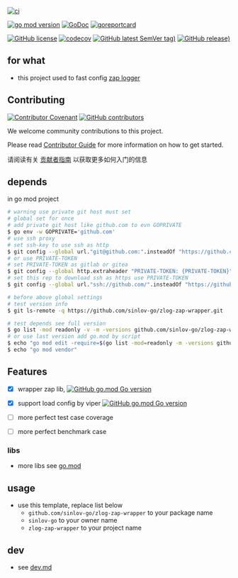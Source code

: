 [![ci](https://github.com/sinlov-go/zlog-zap-wrapper/actions/workflows/ci.yml/badge.svg)](https://github.com/sinlov-go/zlog-zap-wrapper/actions/workflows/ci.yml)

[![go mod version](https://img.shields.io/github/go-mod/go-version/sinlov-go/zlog-zap-wrapper?label=go.mod)](https://github.com/sinlov-go/zlog-zap-wrapper)
[![GoDoc](https://godoc.org/github.com/sinlov-go/zlog-zap-wrapper?status.png)](https://godoc.org/github.com/sinlov-go/zlog-zap-wrapper)
[![goreportcard](https://goreportcard.com/badge/github.com/sinlov-go/zlog-zap-wrapper)](https://goreportcard.com/report/github.com/sinlov-go/zlog-zap-wrapper)

[![GitHub license](https://img.shields.io/github/license/sinlov-go/zlog-zap-wrapper)](https://github.com/sinlov-go/zlog-zap-wrapper)
[![codecov](https://codecov.io/gh/sinlov-go/zlog-zap-wrapper/branch/main/graph/badge.svg)](https://codecov.io/gh/sinlov-go/zlog-zap-wrapper)
[![GitHub latest SemVer tag)](https://img.shields.io/github/v/tag/sinlov-go/zlog-zap-wrapper)](https://github.com/sinlov-go/zlog-zap-wrapper/tags)
[![GitHub release)](https://img.shields.io/github/v/release/sinlov-go/zlog-zap-wrapper)](https://github.com/sinlov-go/zlog-zap-wrapper/releases)

## for what

- this project used to fast config [zap logger](https://pkg.go.dev/go.uber.org/zap)

## Contributing

[![Contributor Covenant](https://img.shields.io/badge/contributor%20covenant-v1.4-ff69b4.svg)](.github/CONTRIBUTING_DOC/CODE_OF_CONDUCT.md)
[![GitHub contributors](https://img.shields.io/github/contributors/sinlov-go/zlog-zap-wrapper)](https://github.com/sinlov-go/zlog-zap-wrapper/graphs/contributors)

We welcome community contributions to this project.

Please read [Contributor Guide](.github/CONTRIBUTING_DOC/CONTRIBUTING.md) for more information on how to get started.

请阅读有关 [贡献者指南](.github/CONTRIBUTING_DOC/zh-CN/CONTRIBUTING.md) 以获取更多如何入门的信息

## depends

in go mod project

```bash
# warning use private git host must set
# global set for once
# add private git host like github.com to evn GOPRIVATE
$ go env -w GOPRIVATE='github.com'
# use ssh proxy
# set ssh-key to use ssh as http
$ git config --global url."git@github.com:".insteadOf "https://github.com/"
# or use PRIVATE-TOKEN
# set PRIVATE-TOKEN as gitlab or gitea
$ git config --global http.extraheader "PRIVATE-TOKEN: {PRIVATE-TOKEN}"
# set this rep to download ssh as https use PRIVATE-TOKEN
$ git config --global url."ssh://github.com/".insteadOf "https://github.com/"

# before above global settings
# test version info
$ git ls-remote -q https://github.com/sinlov-go/zlog-zap-wrapper.git

# test depends see full version
$ go list -mod readonly -v -m -versions github.com/sinlov-go/zlog-zap-wrapper
# or use last version add go.mod by script
$ echo "go mod edit -require=$(go list -mod=readonly -m -versions github.com/sinlov-go/zlog-zap-wrapper | awk '{print $1 "@" $NF}')"
$ echo "go mod vendor"
```

## Features

- [x] wrapper zap lib, [![GitHub go.mod Go version](https://img.shields.io/github/go-mod/go-version/uber-go/zap?label=zap%20latest%20go.md)](https://github.com/uber-go/zap)
- [x] support load config by viper [![GitHub go.mod Go version](https://img.shields.io/github/go-mod/go-version/spf13/viper?label=viper%20latest%20go.md)](https://github.com/spf13/viper)

- [ ] more perfect test case coverage
- [ ] more perfect benchmark case

### libs

- more libs see [go.mod](https://github.com/sinlov-go/zlog-zap-wrapper/blob/main/go.mod)

## usage

- use this template, replace list below
    - `github.com/sinlov-go/zlog-zap-wrapper` to your package name
    - `sinlov-go` to your owner name
    - `zlog-zap-wrapper` to your project name

## dev

- see [dev.md](doc-dev/dev.md)